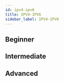 ```yaml
---
id: ipv4-ipv6
title: IPV4-IPV6
sidebar_label: IPV4-IPV6
---
```


## Beginner

## Intermediate

## Advanced
